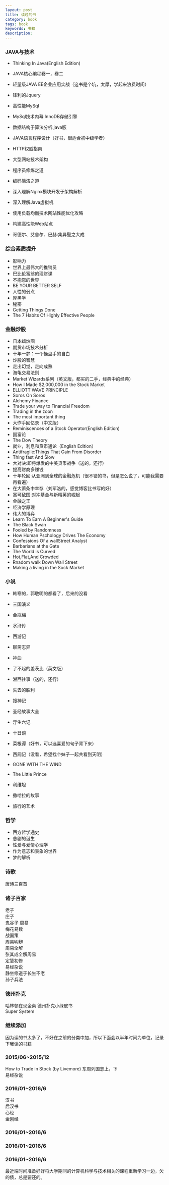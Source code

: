 ```yaml
---
layout: post
title: 读过的书
category: book
tags: book
keywords: 书籍
description: 
---
```


### JAVA与技术

* Thinking In Java(English Edition)		  
* JAVA核心编程卷一，卷二		  
* 轻量级JAVA EE企业应用实战（这书是个坑，太厚，学起来浪费时间）		
* 锋利的Jquery		
* 高性能MySql		
* MySql技术内幕:InnoDB存储引擎		
* 数据结构于算法分析:java版		
* JAVA语言程序设计（好书，很适合初中级学者）		
* HTTP权威指南		
* 大型网站技术架构		
* 程序员修炼之道		
* 编码简洁之道		
* 深入理解Nginx模块开发于架构解析		
* 深入理解Java虚拟机		

* 使用负载均衡技术网站性能优化攻略		
* 构建高性能Web站点		
* 哥德尔、艾舍尔、巴赫:集异璧之大成		

### 综合素质提升

* 影响力		
* 世界上最伟大的推销员		
* 巴比伦富翁的理财课		
* 不抱怨的世界		
* BE YOUR BETTER SELF		
* 人性的弱点		
* 厚黑学		
* 秘密		
* Getting Things Done		
* The 7 Habits Of Highly Effective People		



### 金融炒股

* 日本蜡烛图		
* 期货市场技术分析		
* 十年一梦：一个操盘手的自白		
* 炒股的智慧		
* 走出幻觉，走向成熟		
* 海龟交易法则		
* Market Wizards系列（英文版，都买的二手，经典中的经典）		
* How I Made $2,000,000 in the Stock Market		
* ELLIOTT WAVE PRINCIPLE		
* Soros On Soros		
* Alchemy Finance		
* Trade your way to Financial Freedom		
* Trading in the zoon		
* The most important thing		
* 大怍手回忆录（中文版）		
* Reminiscences of a Stock Operator(English Edition)		
* 国富论		
* The Dow Theory		
* 就业，利息和货币通论（English Edition）		
* Antifragile:Things That Gain From Disorder		
* Thing fast And Slow		
* 大对决:即将爆发的中美货币战争（送的，还行）		
* 提高财商多赚钱		
* 十年轮回:从亚洲到全球的金融危机（很不错的书，但是怎么说了，可能我需要再看遍）		
* 在大萧条中幸存（刘军洛的，感觉博客比书写的好）		
* 富可敌国:对冲基金与新精英的崛起		
* 金融之王	
* 经济学原理		
* 伟大的博弈		
* Learn To Earn A Beginner's Guide		
* The Black Swan		
* Fooled by Randomness		
* How Human Pschology Drives The Economy		
* Confessions Of a wallStreet Analyst		
* Barbarians at the Gate		
* The World is Curved		
* Hot,Flat,And Crowded		
* Rnadom walk Down Wall Street		
* Making a living in the Sock Market		


### 小说


* 韩寒的，郭敬明的都看了，后来的没看		
* 三国演义		
* 金瓶梅		
* 水浒传		
* 西游记		
* 聊斋志异		
* 神曲		


* 了不起的盖茨比（英文版）		
* 湘西往事（送的，还行）		
* 失去的胜利		
* 搜神记		
* 圣经故事大全		
* 浮生六记		
* 十日谈		
* 菜根谭（好书，可以选喜爱的句子背下来）		
* 西厢记（没看，希望找个妹子一起共看到天明）		
* GONE WITH THE WIND		
* The Little Prince		
* 利维坦		
* 撒哈拉的故事		
* 旅行的艺术		



### 哲学

* 西方哲学通史		
* 悲剧的诞生		
* 性爱与爱情心理学		
* 作为意志和表象的世界		
* 梦的解析		





### 诗歌

	
唐诗三百首	


### 诸子百家


老子	
庄子	
鬼谷子	
周易	
梅花易数		
战国策		
周易明辨		
周易全解		
张其成全解周易		
定慧初修		
易经杂说		
静坐修道于长生不老		
孙子兵法		


### 德州扑克

哈林顿在现金桌
德州扑克小绿皮书		
Super System		

### 继续添加
因为读的书太多了，不好在之前的分类中加，所以下面会以半年时间为单位，记录下我读的书籍

### 2015/06~2015/12
How to Trade in Stock (by Livemore)
东周列国志上，下		
易经杂说		

### 2016/01~2016/6
汉书		
后汉书		
心经		
金刚经		


### 2016/01~2016/6



### 2016/01~2016/6



### 2016/01~2016/6
最近端时间准备好好将大学期间的计算机科学与技术相关的课程重新学习一边，欠的债，总是要还的。
